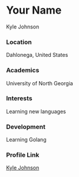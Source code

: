 # Your Name

Kyle Johnson

### Location

Dahlonega, United States

### Academics

University of North Georgia

### Interests

Learning new languages

### Development

Learning Golang

### Profile Link

[Kyle Johnson](http://github.com/johnson90512)
